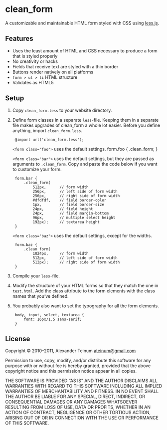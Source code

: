 # clean_form

A customizable and maintainable HTML form styled with CSS using
[less.js](https://github.com/cloudhead/less.js/).

## Features

 * Uses the least amount of HTML and CSS necessary to produce a form that is
   styled properly
 * No creativity or hacks
 * Fields that receive text are styled with a thin border
 * Buttons render natively on all platforms
 * `form > ul > li` HTML structure
 * Validates as HTML5

## Setup

1. Copy `clean_form.less` to your website directory.

2. Define form classes in a separate `less`-file. Keeping them in a separate
   file makes upgrades of clean_form a whole lot easier. Before you define
   anything, import `clean_form.less`.

        @import url('clean_form.less');

   `<form class="foo">` uses the default settings.
        form.foo {
            .clean_form;
        }

   `<form class="bar">` uses the default settings, but they are passed as
   arguments to `.clean_form`. Copy and paste the code below if you want to
   customize your form.

        form.bar {
            .clean_form(
                512px,      // form width
                256px,      // left side of form width
                256px,      // right side of form width
                #dfdfdf,    // field border-color
                1px,        // field border-size
                24px,       // field height
                24px,       // field margin-bottom
                96px,       // multiple select height
                192px);     // textarea height
        }

   `<form class="baz">` uses the default settings, except for the widths.

        form.baz {
            .clean_form(
                1024px,     // form width
                512px,      // left side of form width
                512px);     // right side of form width
        }

3. Compile your `less`-file.

4. Modify the structure of your HTML forms so that they match the one in
   `test.html`. Add the class attribute to the form elements with the class
   names that you’ve defined.

5. You probably also want to set the typography for all the form elements.

        body, input, select, textarea {
            font: 16px/1.5 sans-serif;
        }

## License

Copyright © 2010–2011, Alexander Teinum <ateinum@gmail.com>

Permission to use, copy, modify, and/or distribute this software for any
purpose with or without fee is hereby granted, provided that the above
copyright notice and this permission notice appear in all copies.

THE SOFTWARE IS PROVIDED “AS IS” AND THE AUTHOR DISCLAIMS ALL WARRANTIES WITH
REGARD TO THIS SOFTWARE INCLUDING ALL IMPLIED WARRANTIES OF MERCHANTABILITY AND
FITNESS. IN NO EVENT SHALL THE AUTHOR BE LIABLE FOR ANY SPECIAL, DIRECT,
INDIRECT, OR CONSEQUENTIAL DAMAGES OR ANY DAMAGES WHATSOEVER RESULTING FROM LOSS
OF USE, DATA OR PROFITS, WHETHER IN AN ACTION OF CONTRACT, NEGLIGENCE OR OTHER
TORTIOUS ACTION, ARISING OUT OF OR IN CONNECTION WITH THE USE OR PERFORMANCE OF
THIS SOFTWARE.
